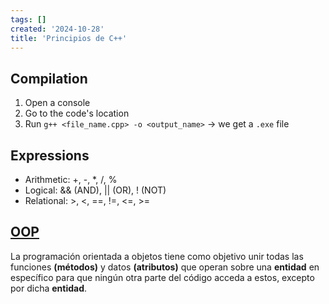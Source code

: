 ```yaml
---
tags: []
created: '2024-10-28'
title: 'Principios de C++'
---
```

## Compilation
1. Open a console
2. Go to the code's location
3. Run `g++ <file_name.cpp> -o <output_name>` -> we get a `.exe` file

## Expressions
- Arithmetic: +, -, *, /, %
- Logical: && (AND), || (OR), ! (NOT)
- Relational: >, <, ==, !=, <=, >=

## [OOP](Pilares%20de%20POO.md)
La programación orientada a objetos tiene como objetivo unir todas las funciones **(métodos)** y datos **(atributos)** que operan sobre una **entidad** en específico para que ningún otra parte del código acceda a estos, excepto por dicha **entidad**.

